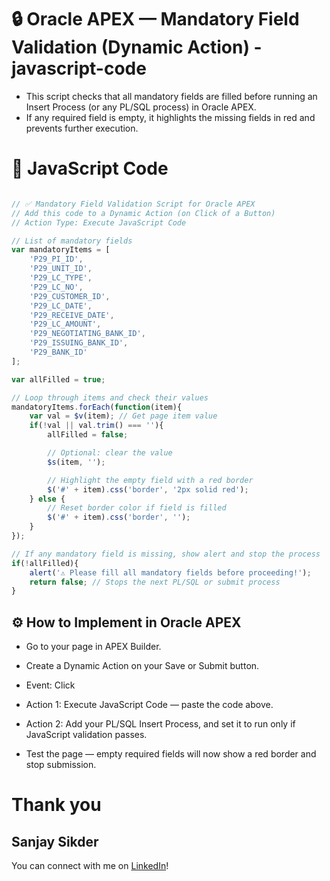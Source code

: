 # 🔒 Oracle APEX — Mandatory Field Validation (Dynamic Action) -javascript-code

- This script checks that all mandatory fields are filled before running an Insert Process (or any PL/SQL process) in Oracle APEX.
- If any required field is empty, it highlights the missing fields in red and prevents further execution.



# 📜 JavaScript Code
```javaScript

// ✅ Mandatory Field Validation Script for Oracle APEX
// Add this code to a Dynamic Action (on Click of a Button)
// Action Type: Execute JavaScript Code

// List of mandatory fields
var mandatoryItems = [
    'P29_PI_ID',
    'P29_UNIT_ID',
    'P29_LC_TYPE',
    'P29_LC_NO',
    'P29_CUSTOMER_ID',
    'P29_LC_DATE',
    'P29_RECEIVE_DATE',
    'P29_LC_AMOUNT',
    'P29_NEGOTIATING_BANK_ID',
    'P29_ISSUING_BANK_ID',
    'P29_BANK_ID'
];

var allFilled = true;

// Loop through items and check their values
mandatoryItems.forEach(function(item){
    var val = $v(item); // Get page item value
    if(!val || val.trim() === ''){
        allFilled = false;

        // Optional: clear the value
        $s(item, '');

        // Highlight the empty field with a red border
        $('#' + item).css('border', '2px solid red');
    } else {
        // Reset border color if field is filled
        $('#' + item).css('border', '');
    }
});

// If any mandatory field is missing, show alert and stop the process
if(!allFilled){
    alert('⚠️ Please fill all mandatory fields before proceeding!');
    return false; // Stops the next PL/SQL or submit process
}


```

## ⚙️ How to Implement in Oracle APEX

- Go to your page in APEX Builder.

- Create a Dynamic Action on your Save or Submit button.

- Event: Click

- Action 1: Execute JavaScript Code — paste the code above.

- Action 2: Add your PL/SQL Insert Process, and set it to run only if JavaScript validation passes.

- Test the page — empty required fields will now show a red border and stop submission.

 # Thank you
 ## Sanjay Sikder

 You can connect with me on [LinkedIn](https://www.linkedin.com/in/sanjay-sikder/)!
